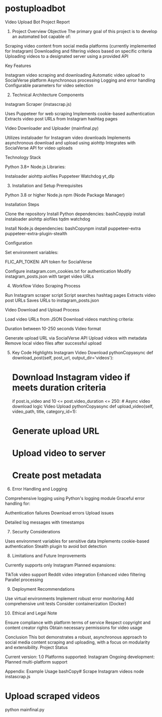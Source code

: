 # postuploadbot
Video Upload Bot Project Report
1. Project Overview
Objective
The primary goal of this project is to develop an automated bot capable of:

Scraping video content from social media platforms (currently implemented for Instagram)
Downloading and filtering videos based on specific criteria
Uploading videos to a designated server using a provided API

Key Features

Instagram video scraping and downloading
Automatic video upload to SocialVerse platform
Asynchronous processing
Logging and error handling
Configurable parameters for video selection

2. Technical Architecture
Components

Instagram Scraper (instascrap.js)

Uses Puppeteer for web scraping
Implements cookie-based authentication
Extracts video post URLs from Instagram hashtag pages


Video Downloader and Uploader (mainfinal.py)

Utilizes instaloader for Instagram video downloads
Implements asynchronous download and upload using aiohttp
Integrates with SocialVerse API for video uploads



Technology Stack

Python 3.8+
Node.js
Libraries:

Instaloader
aiohttp
aiofiles
Puppeteer
Watchdog
yt_dlp



3. Installation and Setup
Prerequisites

Python 3.8 or higher
Node.js
npm (Node Package Manager)

Installation Steps

Clone the repository
Install Python dependencies:
bashCopypip install instaloader aiohttp aiofiles tqdm watchdog

Install Node.js dependencies:
bashCopynpm install puppeteer-extra puppeteer-extra-plugin-stealth


Configuration

Set environment variables:

FLIC_API_TOKEN: API token for SocialVerse


Configure instagram.com_cookies.txt for authentication
Modify instagram_posts.json with target video URLs

4. Workflow
Video Scraping Process

Run Instagram scraper script
Script searches hashtag pages
Extracts video post URLs
Saves URLs to instagram_posts.json

Video Download and Upload Process

Load video URLs from JSON
Download videos matching criteria:

Duration between 10-250 seconds
Video format


Generate upload URL via SocialVerse API
Upload videos with metadata
Remove local video files after successful upload

5. Key Code Highlights
Instagram Video Download
pythonCopyasync def download_post(self, post_url, output_dir='videos'):
    # Download Instagram video if meets duration criteria
    if post.is_video and 10 <= post.video_duration <= 250:
        # Async video download logic
Video Upload
pythonCopyasync def upload_video(self, video_path, title, category_id=1):
    # Generate upload URL
    # Upload video to server
    # Create post metadata
6. Error Handling and Logging

Comprehensive logging using Python's logging module
Graceful error handling for:

Authentication failures
Download errors
Upload issues


Detailed log messages with timestamps

7. Security Considerations

Uses environment variables for sensitive data
Implements cookie-based authentication
Stealth plugin to avoid bot detection

8. Limitations and Future Improvements

Currently supports only Instagram
Planned expansions:

TikTok video support
Reddit video integration
Enhanced video filtering
Parallel processing



9. Deployment Recommendations

Use virtual environments
Implement robust error monitoring
Add comprehensive unit tests
Consider containerization (Docker)

10. Ethical and Legal Note

Ensure compliance with platform terms of service
Respect copyright and content creator rights
Obtain necessary permissions for video usage

Conclusion
This bot demonstrates a robust, asynchronous approach to social media content scraping and uploading, with a focus on modularity and extensibility.
Project Status

Current version: 1.0
Platforms supported: Instagram
Ongoing development: Planned multi-platform support


Appendix: Example Usage
bashCopy# Scrape Instagram videos
node instascrap.js

# Upload scraped videos
python mainfinal.py

